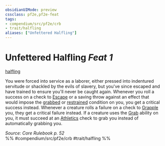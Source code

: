 ```yaml
---
obsidianUIMode: preview
cssclass: pf2e,pf2e-feat
tags:
- compendium/src/pf2e/crb
- trait/halfling
aliases: ["Unfettered Halfling"]
---
```

# Unfettered Halfling  *Feat 1*  
[halfling](../../Rules/traits/halfling.md)  


You were forced into service as a laborer, either pressed into indentured servitude or shackled by the evils of slavery, but you've since escaped and have trained to ensure you'll never be caught again. Whenever you roll a success on a check to [Escape](../../Rules/actions/escape.md) or a saving throw against an effect that would impose the [grabbed](../../Rules/conditions.md#Grabbed) or [restrained](../../Rules/conditions.md#Restrained) condition on you, you get a critical success instead. Whenever a creature rolls a failure on a check to [Grapple](../../Rules/actions/grapple.md) you, they get a critical failure instead. If a creature uses the [Grab](../../Rules/abilities/grab.md) ability on you, it must succeed at an [Athletics](../skills.md#Athletics) check to grab you instead of automatically grabbing you.

*Source: Core Rulebook p. 52*  
%% #compendium/src/pf2e/crb #trait/halfling %%